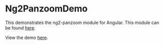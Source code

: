 # Ng2PanzoomDemo

This demonstrates the ng2-panzoom module for Angular.  This module can be found [here](https://github.com/kensingtontech/ng2-panzoom).

View the demo [here](https://knowledgekta.com/ng2-panzoom-demo).